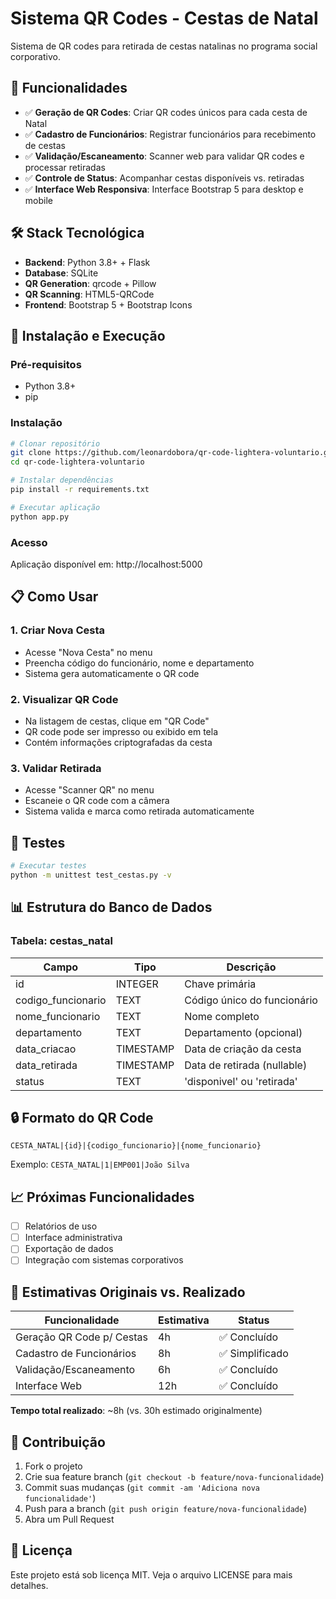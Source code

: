 # Sistema QR Codes - Cestas de Natal

Sistema de QR codes para retirada de cestas natalinas no programa social corporativo.

## 🎯 Funcionalidades

- ✅ **Geração de QR Codes**: Criar QR codes únicos para cada cesta de Natal
- ✅ **Cadastro de Funcionários**: Registrar funcionários para recebimento de cestas
- ✅ **Validação/Escaneamento**: Scanner web para validar QR codes e processar retiradas
- ✅ **Controle de Status**: Acompanhar cestas disponíveis vs. retiradas
- ✅ **Interface Web Responsiva**: Interface Bootstrap 5 para desktop e mobile

## 🛠️ Stack Tecnológica

- **Backend**: Python 3.8+ + Flask
- **Database**: SQLite 
- **QR Generation**: qrcode + Pillow
- **QR Scanning**: HTML5-QRCode
- **Frontend**: Bootstrap 5 + Bootstrap Icons

## 🚀 Instalação e Execução

### Pré-requisitos
- Python 3.8+
- pip

### Instalação
```bash
# Clonar repositório
git clone https://github.com/leonardobora/qr-code-lightera-voluntario.git
cd qr-code-lightera-voluntario

# Instalar dependências
pip install -r requirements.txt

# Executar aplicação
python app.py
```

### Acesso
Aplicação disponível em: http://localhost:5000

## 📋 Como Usar

### 1. Criar Nova Cesta
- Acesse "Nova Cesta" no menu
- Preencha código do funcionário, nome e departamento
- Sistema gera automaticamente o QR code

### 2. Visualizar QR Code
- Na listagem de cestas, clique em "QR Code"
- QR code pode ser impresso ou exibido em tela
- Contém informações criptografadas da cesta

### 3. Validar Retirada
- Acesse "Scanner QR" no menu
- Escaneie o QR code com a câmera
- Sistema valida e marca como retirada automaticamente

## 🧪 Testes

```bash
# Executar testes
python -m unittest test_cestas.py -v
```

## 📊 Estrutura do Banco de Dados

### Tabela: cestas_natal
| Campo | Tipo | Descrição |
|-------|------|-----------|
| id | INTEGER | Chave primária |
| codigo_funcionario | TEXT | Código único do funcionário |
| nome_funcionario | TEXT | Nome completo |
| departamento | TEXT | Departamento (opcional) |
| data_criacao | TIMESTAMP | Data de criação da cesta |
| data_retirada | TIMESTAMP | Data de retirada (nullable) |
| status | TEXT | 'disponivel' ou 'retirada' |

## 🔒 Formato do QR Code

```
CESTA_NATAL|{id}|{codigo_funcionario}|{nome_funcionario}
```

Exemplo: `CESTA_NATAL|1|EMP001|João Silva`

## 📈 Próximas Funcionalidades

- [ ] Relatórios de uso
- [ ] Interface administrativa
- [ ] Exportação de dados
- [ ] Integração com sistemas corporativos

## 📝 Estimativas Originais vs. Realizado

| Funcionalidade | Estimativa | Status |
|---------------|------------|---------|
| Geração QR Code p/ Cestas | 4h | ✅ Concluído |
| Cadastro de Funcionários | 8h | ✅ Simplificado |
| Validação/Escaneamento | 6h | ✅ Concluído |
| Interface Web | 12h | ✅ Concluído |

**Tempo total realizado**: ~8h (vs. 30h estimado originalmente)

## 🤝 Contribuição

1. Fork o projeto
2. Crie sua feature branch (`git checkout -b feature/nova-funcionalidade`)
3. Commit suas mudanças (`git commit -am 'Adiciona nova funcionalidade'`)
4. Push para a branch (`git push origin feature/nova-funcionalidade`)
5. Abra um Pull Request

## 📄 Licença

Este projeto está sob licença MIT. Veja o arquivo LICENSE para mais detalhes.